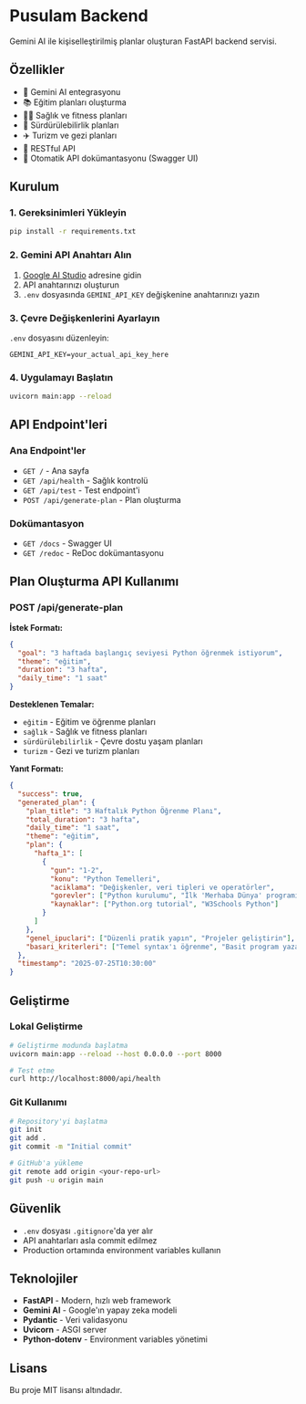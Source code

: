 # Pusulam Backend

Gemini AI ile kişiselleştirilmiş planlar oluşturan FastAPI backend servisi.

## Özellikler

- 🤖 Gemini AI entegrasyonu
- 📚 Eğitim planları oluşturma
- 🏃‍♂️ Sağlık ve fitness planları
- 🌱 Sürdürülebilirlik planları
- ✈️ Turizm ve gezi planları
- 🔄 RESTful API
- 📝 Otomatik API dokümantasyonu (Swagger UI)

## Kurulum

### 1. Gereksinimleri Yükleyin
```bash
pip install -r requirements.txt
```

### 2. Gemini API Anahtarı Alın
1. [Google AI Studio](https://aistudio.google.com/app/apikey) adresine gidin
2. API anahtarınızı oluşturun
3. `.env` dosyasında `GEMINI_API_KEY` değişkenine anahtarınızı yazın

### 3. Çevre Değişkenlerini Ayarlayın
`.env` dosyasını düzenleyin:
```env
GEMINI_API_KEY=your_actual_api_key_here
```

### 4. Uygulamayı Başlatın
```bash
uvicorn main:app --reload
```

## API Endpoint'leri

### Ana Endpoint'ler
- `GET /` - Ana sayfa
- `GET /api/health` - Sağlık kontrolü
- `GET /api/test` - Test endpoint'i
- `POST /api/generate-plan` - Plan oluşturma

### Dokümantasyon
- `GET /docs` - Swagger UI
- `GET /redoc` - ReDoc dokümantasyonu

## Plan Oluşturma API Kullanımı

### POST /api/generate-plan

**İstek Formatı:**
```json
{
  "goal": "3 haftada başlangıç seviyesi Python öğrenmek istiyorum",
  "theme": "eğitim",
  "duration": "3 hafta",
  "daily_time": "1 saat"
}
```

**Desteklenen Temalar:**
- `eğitim` - Eğitim ve öğrenme planları
- `sağlık` - Sağlık ve fitness planları
- `sürdürülebilirlik` - Çevre dostu yaşam planları
- `turizm` - Gezi ve turizm planları

**Yanıt Formatı:**
```json
{
  "success": true,
  "generated_plan": {
    "plan_title": "3 Haftalık Python Öğrenme Planı",
    "total_duration": "3 hafta",
    "daily_time": "1 saat",
    "theme": "eğitim",
    "plan": {
      "hafta_1": [
        {
          "gun": "1-2",
          "konu": "Python Temelleri",
          "aciklama": "Değişkenler, veri tipleri ve operatörler",
          "gorevler": ["Python kurulumu", "İlk 'Merhaba Dünya' programı"],
          "kaynaklar": ["Python.org tutorial", "W3Schools Python"]
        }
      ]
    },
    "genel_ipuclari": ["Düzenli pratik yapın", "Projeler geliştirin"],
    "basari_kriterleri": ["Temel syntax'ı öğrenme", "Basit program yazabilme"]
  },
  "timestamp": "2025-07-25T10:30:00"
}
```

## Geliştirme

### Lokal Geliştirme
```bash
# Geliştirme modunda başlatma
uvicorn main:app --reload --host 0.0.0.0 --port 8000

# Test etme
curl http://localhost:8000/api/health
```

### Git Kullanımı
```bash
# Repository'yi başlatma
git init
git add .
git commit -m "Initial commit"

# GitHub'a yükleme
git remote add origin <your-repo-url>
git push -u origin main
```

## Güvenlik
- `.env` dosyası `.gitignore`'da yer alır
- API anahtarları asla commit edilmez
- Production ortamında environment variables kullanın

## Teknolojiler
- **FastAPI** - Modern, hızlı web framework
- **Gemini AI** - Google'ın yapay zeka modeli
- **Pydantic** - Veri validasyonu
- **Uvicorn** - ASGI server
- **Python-dotenv** - Environment variables yönetimi

## Lisans
Bu proje MIT lisansı altındadır.
